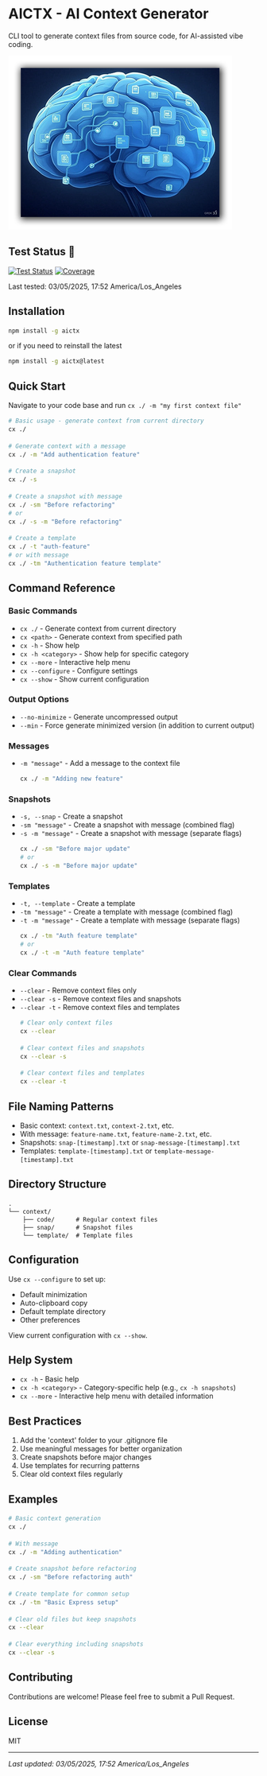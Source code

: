 # AICTX - AI Context Generator

CLI tool to generate context files from source code, for AI-assisted vibe coding.

![AICTX Brain](static/brain2.png)

## Test Status 🧪

[![Test Status](https://img.shields.io/badge/tests-11%20passed-brightgreen.svg)](TESTS.md)
[![Coverage](https://img.shields.io/badge/coverage-100%25-brightgreen.svg)](TESTS.md)

Last tested: 03/05/2025, 17:52 America/Los_Angeles


## Installation

```bash
npm install -g aictx
```
or if you need to reinstall the latest
```bash
npm install -g aictx@latest
```
## Quick Start

Navigate to your code base and run `cx ./ -m "my first context file"`

```bash
# Basic usage - generate context from current directory
cx ./

# Generate context with a message
cx ./ -m "Add authentication feature"

# Create a snapshot
cx ./ -s

# Create a snapshot with message
cx ./ -sm "Before refactoring"
# or
cx ./ -s -m "Before refactoring"

# Create a template
cx ./ -t "auth-feature"
# or with message
cx ./ -tm "Authentication feature template"
```

## Command Reference

### Basic Commands
- `cx ./` - Generate context from current directory
- `cx <path>` - Generate context from specified path
- `cx -h` - Show help
- `cx -h <category>` - Show help for specific category
- `cx --more` - Interactive help menu
- `cx --configure` - Configure settings
- `cx --show` - Show current configuration

### Output Options
- `--no-minimize` - Generate uncompressed output
- `--min` - Force generate minimized version (in addition to current output)

### Messages
- `-m "message"` - Add a message to the context file
  ```bash
  cx ./ -m "Adding new feature"
  ```

### Snapshots
- `-s, --snap` - Create a snapshot
- `-sm "message"` - Create a snapshot with message (combined flag)
- `-s -m "message"` - Create a snapshot with message (separate flags)
  ```bash
  cx ./ -sm "Before major update"
  # or
  cx ./ -s -m "Before major update"
  ```

### Templates
- `-t, --template` - Create a template
- `-tm "message"` - Create a template with message (combined flag)
- `-t -m "message"` - Create a template with message (separate flags)
  ```bash
  cx ./ -tm "Auth feature template"
  # or
  cx ./ -t -m "Auth feature template"
  ```

### Clear Commands
- `--clear` - Remove context files only
- `--clear -s` - Remove context files and snapshots
- `--clear -t` - Remove context files and templates
  ```bash
  # Clear only context files
  cx --clear

  # Clear context files and snapshots
  cx --clear -s

  # Clear context files and templates
  cx --clear -t
  ```

## File Naming Patterns

- Basic context: `context.txt`, `context-2.txt`, etc.
- With message: `feature-name.txt`, `feature-name-2.txt`, etc.
- Snapshots: `snap-[timestamp].txt` or `snap-message-[timestamp].txt`
- Templates: `template-[timestamp].txt` or `template-message-[timestamp].txt`

## Directory Structure

```
.
└── context/
    ├── code/      # Regular context files
    ├── snap/      # Snapshot files
    └── template/  # Template files
```

## Configuration

Use `cx --configure` to set up:
- Default minimization
- Auto-clipboard copy
- Default template directory
- Other preferences

View current configuration with `cx --show`.

## Help System

- `cx -h` - Basic help
- `cx -h <category>` - Category-specific help (e.g., `cx -h snapshots`)
- `cx --more` - Interactive help menu with detailed information

## Best Practices

1. Add the 'context' folder to your .gitignore file
2. Use meaningful messages for better organization
3. Create snapshots before major changes
4. Use templates for recurring patterns
5. Clear old context files regularly

## Examples

```bash
# Basic context generation
cx ./

# With message
cx ./ -m "Adding authentication"

# Create snapshot before refactoring
cx ./ -sm "Before refactoring auth"

# Create template for common setup
cx ./ -tm "Basic Express setup"

# Clear old files but keep snapshots
cx --clear

# Clear everything including snapshots
cx --clear -s
```

## Contributing

Contributions are welcome! Please feel free to submit a Pull Request.

## License

MIT


---
*Last updated: 03/05/2025, 17:52 America/Los_Angeles*
